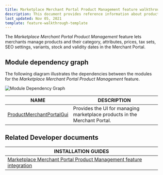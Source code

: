 ```yaml
---
title: Marketplace Merchant Portal Product Management feature walkthrough
description: This document provides reference information about product in the Merchant Portal.
last_updated: Nov 05, 2021
template: feature-walkthrough-template
---
```


The *Marketplace Merchant Portal Product Management* feature lets merchants manage products and their category, attributes, prices, tax sets, SEO settings, variants, stock and validity dates in the Merchant Portal.

## Module dependency graph

The following diagram illustrates the dependencies between the modules for the *Marketplace Merchant Portal Product Management* feature.

![Module Dependency Graph](https://confluence-connect.gliffy.net/embed/image/a38bb45f-0f1c-4153-8f3d-7873b3aa13af.png?utm_medium=live&utm_source=custom)

| NAME | DESCRIPTION |
| --- | --- |
| [ProductMerchantPortalGui](https://github.com/spryker/product-merchant-portal-gui) | Provides the UI for managing marketplace products in the Merchant Portal. |


## Related Developer documents

|INSTALLATION GUIDES  |
|---------|
|[Marketplace Merchant Portal Product Management feature integration](/docs/marketplace/dev/feature-integration-guides/{{page.version}}/merchant-portal-marketplace-product-feature-integration.html) |
